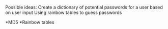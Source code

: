 Possible ideas:
Create a dictionary of potential passwords for a user based on user input
Using rainbow tables to guess passwords

*MD5
*Rainbow tables

